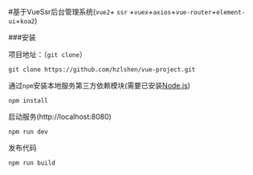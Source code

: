 
#基于VueSsr后台管理系统(`vue2`+ `ssr` +`vuex`+`axios`+`vue-router`+`element-ui`+`koa2`)


###安装

项目地址：（`git clone`）

```shell
git clone https://github.com/hzlshen/vue-project.git
```

通过`npm`安装本地服务第三方依赖模块(需要已安装[Node.js](https://nodejs.org/))

```
npm install
```

启动服务(http://localhost:8080)

```
npm run dev
```

发布代码
```
npm run build
```

